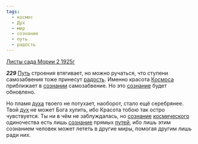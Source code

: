 ```yaml
---
tags:
  - космос
  - Дух
  - мир
  - сознание
  - путь
  - радость
---
```


[Листы сада Мории 2 1925г](/agni/1925)

___229___
[Путь](/tag/#путь) строения втягивает, но можно ручаться, что ступени самозабвения тоже принесут [радость](/tag/#радость). Именно красота [Космоса](/tag/#космос) приближает в [сознании](/tag/#[сознание](/tag/#сознание)) самозабвение. Но это [сознание](/tag/#сознание) будет обновлено.   

Но пламя [духа](/tag/#Дух) твоего не потухает, наоборот, стало ещё серебрянее. Твой [дух](/tag/#Дух) не может Бога хулить, ибо Красота тобою так остро чувствуется. Ты ни в чём не заблуждалась, но [сознание](/tag/#сознание) [космического](/tag/#космос) одиночества есть лишь [сознание](/tag/#сознание) прямых [путей](/tag/#путь), ибо лишь этим сознанием человек может лететь в другие миры, помогая другим лишь ради них.   

